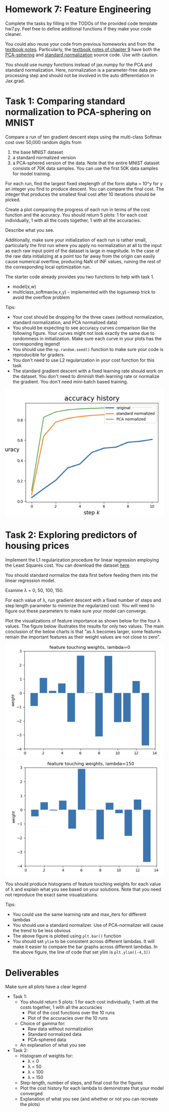 # Homework 7: Feature Engineering

Complete the tasks by filling in the TODOs of the provided code template hw7.py. Feel free to define additional functions if they make your code cleaner.

You could also reuse your code from previous homeworks and from the [textbook notes](https://github.com/jermwatt/machine_learning_refined). Particularly, the [textbook notes of chapter 9](https://github.com/jermwatt/machine_learning_refined/tree/main/notes/9_Feature_engineer_select/chapter_9_library) have both the [PCA-sphering](https://github.com/jermwatt/machine_learning_refined/blob/main/notes/9_Feature_engineer_select/chapter_9_library/section_9_7_helpers.py#L149) and [standard normalization](https://github.com/jermwatt/machine_learning_refined/blob/main/notes/9_Feature_engineer_select/chapter_9_library/section_9_7_helpers.py#L125) source code. Use with caution.

You should use numpy functions instead of jax.numpy for the PCA and standard normalization. Here, normalization is a parameter-free data pre-processing step and should not be involved in the auto differentiation in Jax.grad.

# Task 1: Comparing standard normalization to PCA-sphering on MNIST

Compare a run of ten gradient descent steps using the multi-class Softmax cost over 50,000 random digits from
1. the base MNIST dataset
2. a standard normalized version
3. a PCA-sphered version
of the data. Note that the entire MNIST dataset consists of 70K data samples. You can use the first 50K data samples for model training.

For each run, find the largest fixed steplength of the form alpha = 10^y for y an integer you find to produce descent. You can compare the final cost. The integer that produces the smallest final cost after 10 iterations should be picked.

Create a plot comparing the progress of each run in terms of the cost function and the accuracy. You should return 5 plots: 1 for each cost individually, 1 with all the costs together, 1 with all the accuracies.

Describe what you see.

Additionally, make sure your initialization of each run is rather small, particularly the first run where you apply no normalization at all to the input as each raw input point of the dataset is large in magnitude. In the case of the raw data initializing at a point too far away from the origin can easily cause numerical overflow, producing NaN of INF values, ruining the rest of the corresponding local optimization run.

The starter code already provides you two functions to help with task 1.
- model(x,w)
- multiclass_softmax(w,x,y) - implemented with the logsumexp trick to avoid the overflow problem

Tips:
- Your cost should be dropping for the three cases (without normalization, standard normalization, and PCA normalized data)
- You should be expecting to see accuracy curves comparison like the following figure. Your curves might not look exactly the same due to randomness in initialization. Make sure each curve in your plots has the corresponding legend!
- You should use the `np.random.seed()` function to make sure your code is reproducible for graders.
- You don't need to use L2 regularization in your cost function for this task
- The standard gradient descent with a fixed learning rate should work on the dataset. You don't need to diminish theh learning rate or normalize the gradient. You don't need mini-batch based training.

![](figure/1.png)

# Task 2: Exploring predictors of housing prices

Implement the L1 regularization procedure for linear regression employing the Least Squares cost. You can download the dataset [here](https://drive.google.com/file/d/19JiWJMBWN8B9zu-UWru-e4BlgzjjRufy/view?usp=sharing).

You should standard normalize the data first before feeding them into the linear regression model.

Examine λ = 0, 50, 100, 150.

For each value of λ, run gradient descent with a fixed number of steps and step length parameter to minimize the regularized cost. You will need to figure out these parameters to make sure your model can converge.

Plot the visualizations of feature importance as shown below for the four λ values. The figure below illustrates the results for only two values. The main conclusion of the below charts is that "as λ becomes larger, some features remain the important features as their weight values are not close to zero".

![](figure/2.png) ![](figure/3.png)

You should produce histograms of feature touching weights for each value of λ and explain what you see based on your solutions. Note that you need not reproduce the exact same visualizations.

Tips:
- You could use the same learning rate and max_iters for different lambdas
- You should use a standard normalizer. Use of PCA-normalizer will cause the trend to be less obvious
- The above figure is plotted using `plt.bar()` function
- You should set `ylim` to be consistent across different lambdas. It will make it easier to compare the bar graphs across different lambdas. In the above figure, the line of code that set ylim is `plt.ylim([-4,3])`

# Deliverables

Make sure all plots have a clear legend
- Task 1:
  - You should return 5 plots: 1 for each cost individually, 1 with all the costs together, 1 with all the accuracies
    - Plot of the cost functions over the 10 runs
    - Plot of the accuracies over the 10 runs
  - Choice of gamma for:
    - Raw data without normalization
    - Standard normalized data
    - PCA-sphered data
  - An explanation of what you see
- Task 2:
  - Histogram of weights for:
    - λ = 0
    - λ = 50
    - λ = 100
    - λ = 150
  - Step-length, number of steps, and final cost for the figures
  - Plot the cost history for each lambda to demonstrate that your model converged
  - Explanation of what you see (and whether or not you can recreate the plots)